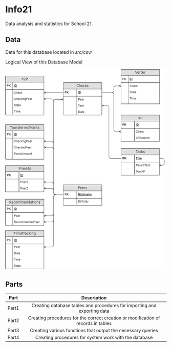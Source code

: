 # Info21
Data analysis and statistics for School 21.

## Data

Data for this database located in *src/csv/*

Logical View of this Database Model

![](materials/schema.png)


## Parts

Part | Description |
-----------|:-------:
Part1 | Creating database tables and procedures for importing and exporting data
Part2 | Creating procedures for the correct creation or modification of records in tables
Part3 | Creating various functions that output the necessary queries
Part4 | Creating procedures for system work with the database


